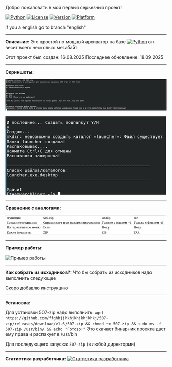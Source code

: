Добро пожаловать в мой первый серьезный проект!

[![Python](https://img.shields.io/badge/Python-3.9+-blue?logo=python&logoColor=white)](https://www.python.org)
[![License](https://img.shields.io/badge/License-MIT-green)](LICENSE)
[![Version](https://img.shields.io/badge/Version-1.5.0-red)](https://github.com/ffghhjjhkhjkhjkhjkhkj/507-zip/releases)
[![Platform](https://img.shields.io/badge/Platform-Linux-FCC624?logo=linux)](https://linux.org)

if you a english go to branch "english"

-------------------------------------------------------------------------------------------------------
**Описание:**
Это простой но мощный архиватор на базе 
[![Python](https://img.shields.io/badge/Python-3.9+-blue?logo=python&logoColor=white)](https://www.python.org) он весит всего несколько мегабайт

Этот проект был создан: 16.08.2025
Последнее обновление: 18.09.2025

-------------------------------------------------------------------------------------------------------

**Скриншоты:**

![Демонстрация 507-zip](https://raw.githubusercontent.com/ffghhjjhkhjkhjkhjkhkj/507-zip/main/screenshots/изображение.png)

![Еще демонстрация 507-zip](https://raw.githubusercontent.com/ffghhjjhkhjkhjkhjkhkj/507-zip/main/screenshots/еще_скриншот.png)

-------------------------------------------------------------------------------------------------------

**Сравнение с аналогами:**

![Таблица](https://raw.githubusercontent.com/ffghhjjhkhjkhjkhjkhkj/507-zip/main/screenshots/Таблица.png)

-------------------------------------------------------------------------------------------------------

**Пример работы:**

![Пример работы](https://raw.githubusercontent.com/ffghhjjhkhjkhjkhjkhkj/507-zip/main/screenshots/output.gif)


-------------------------------------------------------------------------------------------------------

**Как собрать из исходников?:**
Что бы собрать из исходников надо выполнить следующее

Скоро добавлю инструкцию

-------------------------------------------------------------------------------------------------------

**Установка:**

Для установки 507-zip надо выполнить: `wget https://github.com/ffghhjjhkhjkhjkhjkhkj/507-zip/releases/download/v1.6/507-zip && chmod +x 507-zip && sudo mv -f 507-zip /usr/bin/ && echo "Готово!"`
Это скачает бинарник проекта даст ему права и распакует в /usr/bin

Для последующего запуска: `507-zip` (в любой директории)


-------------------------------------------------------------------------------------------------------


**Статистика разработчика:**
[![Статистика разработчика](https://github-readme-stats.vercel.app/api?username=ffghhjjhkhjkhjkhjkhkj&show_icons=true&theme=radical)](https://github.com/ffghhjjhkhjkhjkhjkhkj)
